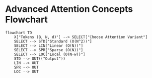 # Advanced Attention Concepts Flowchart

```mermaid
flowchart TD
    X["Tokens (B, N, d)"] --> SELECT["Choose Attention Variant"]
    SELECT --> STD["Standard (O(N^2))"]
    SELECT --> LIN["Linear (O(N))"]
    SELECT --> SPR["Sparse (O(N))"]
    SELECT --> LOC["Local (O(N·w))"]
    STD --> OUT(("Output"))
    LIN --> OUT
    SPR --> OUT
    LOC --> OUT
```
